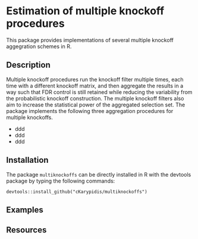 # Estimation of multiple knockoff procedures
This package provides implementations of several multiple knockoff aggegration schemes in R. 

## Description
Multiple knockoff procedures run the knockoff filter multiple times, each time with a different knockoff matrix, and then aggregate the results in a way such that FDR control is still retained while reducing the variability from the probabilistic knockoff construction. The multiple knockoff filters also aim to increase the statistical power of the aggregated selection set.
The package implements the following three aggregation procedures for multiple knockoffs.
- ddd 
- ddd 
- ddd

## Installation
The package `multiknockoffs` can be directly installed in R with the devtools package by typing the following commands:
```
devtools::install_github("cKarypidis/multiknockoffs")
```

## Examples


## Resources

